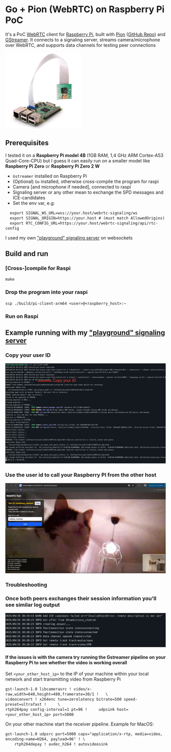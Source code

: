 # Go + Pion (WebRTC) on Raspberry Pi PoC

It's a PoC [WebRTC](https://webrtc.org/) client for [Raspberry Pi](https://www.raspberrypi.com/), built with [Pion](https://pion.ly/) ([GitHub Repo](https://github.com/pion/webrtc))
and [GStreamer](https://gstreamer.freedesktop.org/).
It connects to a signaling server, streams camera/microphone over WebRTC, and supports data channels for testing peer connections

<img src="./assets/raspi.png" height="240px">

## Prerequisites

I tested it on a **Raspberry Pi model 4B** (1GB RAM, 1,4 GHz ARM Cortex-A53 Quad-Core-CPU) but
I guess it can easily run on a smaller model like **Raspberry Pi Zero** or **Raspberry Pi Zero 2 W**

- `Gstreamer` installed on Raspberry Pi
- (Optional) `Go` installed, otherwise cross-compile the program for raspi
- Camera [and microphone if needed], connected to raspi
- Signaling server or any other mean to exchange the SPD messages and ICE-candidates
- Set the env var, e.g:
```shell
  export SIGNAL_WS_URL=wss://your.host/webrtc-signaling/ws
  export SIGNAL_ORIGIN=https://your.host # (must match AllowedOrigins)
  export RTC_CONFIG_URL=https://your.host/webrtc-signaling/api/rtc-config
```

I used my own ["playground" signaling server](https://github.com/ownerofglory/webrtc-signaling-go) on websockets


## Build and run

### [Cross-]compile for Raspi
```shell
make
```
### Drop the program into your raspi

```shell
scp ./build/pi-client-arm64 <user>@<raspberry_host>:~
```

### Run on Raspi

## Example running with my  ["playground" signaling server](https://github.com/ownerofglory/webrtc-signaling-go)
### Copy your user ID
![](./assets/run.png)


### Use the user id to call your Raspberry PI from the other host
![](./assets/call.png)

### Troubleshooting
### Once both peers exchanges their session information you'll see similar log output
![](./assets/call_success.png)

#### If the issues is with the camera try running the Gstreamer pipeline on your Raspberry Pi to see whether the video is working overall

Set `<your_other_host_ip>` to the IP of your machine within your local network and start transmitting video from Raspberry Pi
```shell
gst-launch-1.0 libcamerasrc ! video/x-raw,width=640,height=480,framerate=30/1 !   \
videoconvert ! x264enc tune=zerolatency bitrate=500 speed-preset=ultrafast !     \
rtph264pay config-interval=1 pt=96 !     udpsink host=<your_other_host_ip> port=5000 
```

On your other machine start the receiver pipeline. Example for MacOS:
```shell
gst-launch-1.0 udpsrc port=5000 caps="application/x-rtp, media=video, encoding-name=H264, payload=96" ! \
    rtph264depay ! avdec_h264 ! autovideosink
```